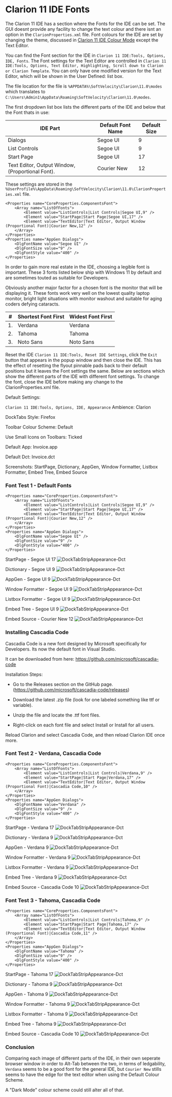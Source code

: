 # Clarion 11 IDE Fonts

The Clarion 11 IDE has a section where the Fonts for the IDE can be set. The GUI doesnt provide any facility to change the text colour and there isnt an option in the ```ClarionProperties.xml``` file. Font colours for the IDE are set by changing the theme, discussed in [Clarion 11 IDE Colour Mode](Clarion_11_IDE_Colour_Mode.md) except the Text Editor.

You can find the Font section for the IDE in ```Clarion 11 IDE:Tools, Options, IDE, Fonts```.
The Font settings for the Text Editor are controlled in ```Clarion 11 IDE:Tools, Options, Text Editor, Highlighting, Scroll down to Clarion or Clarion Template```.
You can only have one modified version for the Text Editor, which will be shown in the User Defined: list box. 

The file location for the file is ```%APPDATA%\SoftVelocity\Clarion\11.0\modes``` which translates to ```C:\Users\Admin1\AppData\Roaming\SoftVelocity\Clarion\11.0\modes```.

The first dropdown list box lists the different parts of the IDE and below that the Font thats in use: 

| IDE Part | Default Font Name | Default Size |
| --- | --- | --- |
| Dialogs | Segoe UI | 9 |
| List Controls | Segoe UI | 9 |
| Start Page | Segoe UI | 17 |
| Text Editor, Output Window, (Proportional Font). | Courier New  | 12 |


These settings are stored in the ```%UserProfile%\AppData\Roaming\SoftVelocity\Clarion\11.0\ClarionProperties.xml``` file.

```
<Properties name="CoreProperties.ComponentsFont">
    <Array name="ListOfFonts">
        <Element value="ListControls|List Controls|Segoe UI,9" />
        <Element value="StartPage|Start Page|Segoe UI,17" />
        <Element value="TextEditor|Text Editor, Output Window (Proportional Font)|Courier New,12" />
    </Array>
</Properties>
<Properties name="AppGen Dialogs">
    <DlgFontName value="Segoe UI" />
    <DlgFontSize value="9" />
    <DlgFontStyle value="400" />
</Properties>
```

In order to gain more real estate in the IDE, choosing a legible font is important. These 3 fonts listed below ship with Windows 11 by default and are sometimes touted as suitable for Developers.

Obviously another major factor for a chosen font is the monitor that will be displaying it. These fonts work very well on the lowest quality laptop monitor, bright light situations with monitor washout and suitable for aging coders defying cataracts.

| \# | Shortest Font First | Widest Font First |
| --- | --- | --- |
| 1. | Verdana | Verdana |
| 2. | Tahoma | Tahoma |
| 3. | Noto Sans | Noto Sans |



Reset the IDE ```Clarion 11 IDE:Tools, Reset IDE Settings```, click the ```Exit``` button that appears in the popup window and then close the IDE. This has the effect of resetting the flyout pinnable pads back to their default positions but it leaves the Font settings the same. Below are sections which show the different parts of the IDE with different font settings. To change the font, close the IDE before making any change to the ClarionProperties.xml file.

Default Settings:

```Clarion 11 IDE:Tools, Options, IDE, Appearance```
Ambience: Clarion 

DockTabs Style: Firefox

Toolbar Colour Scheme: Default

Use Small Icons on Toolbars: Ticked


Default App: Invoice.app

Default Dct: Invoice.dct

Screenshots: StartPage, Dictionary, AppGen, Window Formatter, Listbox Formatter, Embed Tree, Embed Source


### Font Test 1 - Default Fonts 

```
<Properties name="CoreProperties.ComponentsFont">
    <Array name="ListOfFonts">
        <Element value="ListControls|List Controls|Segoe UI,9" />
        <Element value="StartPage|Start Page|Segoe UI,17" />
        <Element value="TextEditor|Text Editor, Output Window (Proportional Font)|Courier New,12" />
    </Array>
</Properties>
<Properties name="AppGen Dialogs">
    <DlgFontName value="Segoe UI" />
    <DlgFontSize value="9" />
    <DlgFontStyle value="400" />
</Properties>
```

StartPage - Segoe UI 17
![DockTabStripAppearance-Dct](https://github.com/Intelligent-Silicon/Clarion-11-IDE/blob/main/FontChanges/FontTest1/FontTest1-StartPage.png)

Dictionary - Segoe UI 9
![DockTabStripAppearance-Dct](https://github.com/Intelligent-Silicon/Clarion-11-IDE/blob/main/FontChanges/FontTest1/FontTest1-Dct.png)

AppGen - Segoe UI 9
![DockTabStripAppearance-Dct](https://github.com/Intelligent-Silicon/Clarion-11-IDE/blob/main/FontChanges/FontTest1/FontTest1-AppGen.png)

Window Formatter - Segoe UI 9 
![DockTabStripAppearance-Dct](https://github.com/Intelligent-Silicon/Clarion-11-IDE/blob/main/FontChanges/FontTest1/FontTest1-WindowFormatter.png)

Listbox Formatter - Segoe UI 9 
![DockTabStripAppearance-Dct](https://github.com/Intelligent-Silicon/Clarion-11-IDE/blob/main/FontChanges/FontTest1/FontTest1-ListboxFormatter.png)

Embed Tree - Segoe UI 9
![DockTabStripAppearance-Dct](https://github.com/Intelligent-Silicon/Clarion-11-IDE/blob/main/FontChanges/FontTest1/FontTest1-Embeds.png)

Embed Source - Courier New 12
![DockTabStripAppearance-Dct](https://github.com/Intelligent-Silicon/Clarion-11-IDE/blob/main/FontChanges/FontTest1/FontTest1-EmbedSource.png)


### Installing Cascadia Code

Cascadia Code is a new font designed by Microsoft specifically for Developers. Its now the default font in Visual Studio. 

It can be downloaded from here: https://github.com/microsoft/cascadia-code

Installation Steps:

- Go to the Releases section on the GitHub page. (https://github.com/microsoft/cascadia-code/releases)

- Download the latest .zip file (look for one labeled something like ttf or variable).

- Unzip the file and locate the .ttf font files.

- Right-click on each font file and select Install or Install for all users.

Reload Clarion and select Cascadia Code, and then reload Clarion IDE once more.



### Font Test 2 - Verdana, Cascadia Code

```
<Properties name="CoreProperties.ComponentsFont">
    <Array name="ListOfFonts">
        <Element value="ListControls|List Controls|Verdana,9" />
        <Element value="StartPage|Start Page|Verdana,17" />
        <Element value="TextEditor|Text Editor, Output Window (Proportional Font)|Cascadia Code,10" />
    </Array>
</Properties>
<Properties name="AppGen Dialogs">
    <DlgFontName value="Verdana" />
    <DlgFontSize value="9" />
    <DlgFontStyle value="400" />
</Properties>
```

StartPage - Verdana 17
![DockTabStripAppearance-Dct](https://github.com/Intelligent-Silicon/Clarion-11-IDE/blob/main/FontChanges/FontTest2/FontTest2-StartPage.png)

Dictionary - Verdana 9
![DockTabStripAppearance-Dct](https://github.com/Intelligent-Silicon/Clarion-11-IDE/blob/main/FontChanges/FontTest2/FontTest2-Dct.png)

AppGen - Verdana 9
![DockTabStripAppearance-Dct](https://github.com/Intelligent-Silicon/Clarion-11-IDE/blob/main/FontChanges/FontTest2/FontTest2-AppGen.png)

Window Formatter - Verdana 9 
![DockTabStripAppearance-Dct](https://github.com/Intelligent-Silicon/Clarion-11-IDE/blob/main/FontChanges/FontTest2/FontTest2-WindowFormatter.png)

Listbox Formatter - Verdana 9 
![DockTabStripAppearance-Dct](https://github.com/Intelligent-Silicon/Clarion-11-IDE/blob/main/FontChanges/FontTest2/FontTest2-ListboxFormatter.png)

Embed Tree - Verdana 9
![DockTabStripAppearance-Dct](https://github.com/Intelligent-Silicon/Clarion-11-IDE/blob/main/FontChanges/FontTest2/FontTest2-Embeds.png)

Embed Source - Cascadia Code 10
![DockTabStripAppearance-Dct](https://github.com/Intelligent-Silicon/Clarion-11-IDE/blob/main/FontChanges/FontTest2/FontTest2-EmbedSource.png)


### Font Test 3 - Tahoma, Cascadia Code

```
<Properties name="CoreProperties.ComponentsFont">
    <Array name="ListOfFonts">
        <Element value="ListControls|List Controls|Tahoma,9" />
        <Element value="StartPage|Start Page|Tahoma,17" />
        <Element value="TextEditor|Text Editor, Output Window (Proportional Font)|Cascadia Code,11" />
    </Array>
</Properties>
<Properties name="AppGen Dialogs">
    <DlgFontName value="Tahoma" />
    <DlgFontSize value="9" />
    <DlgFontStyle value="400" />
</Properties>
```

StartPage - Tahoma 17
![DockTabStripAppearance-Dct](https://github.com/Intelligent-Silicon/Clarion-11-IDE/blob/main/FontChanges/FontTest3/FontTest3-StartPage.png)

Dictionary - Tahoma 9
![DockTabStripAppearance-Dct](https://github.com/Intelligent-Silicon/Clarion-11-IDE/blob/main/FontChanges/FontTest3/FontTest3-Dct.png)

AppGen - Tahoma 9
![DockTabStripAppearance-Dct](https://github.com/Intelligent-Silicon/Clarion-11-IDE/blob/main/FontChanges/FontTest3/FontTest3-AppGen.png)

Window Formatter - Tahoma 9 
![DockTabStripAppearance-Dct](https://github.com/Intelligent-Silicon/Clarion-11-IDE/blob/main/FontChanges/FontTest3/FontTest3-WindowFormatter.png)

Listbox Formatter - Tahoma 9 
![DockTabStripAppearance-Dct](https://github.com/Intelligent-Silicon/Clarion-11-IDE/blob/main/FontChanges/FontTest3/FontTest3-ListboxFormatter.png)

Embed Tree - Tahoma 9
![DockTabStripAppearance-Dct](https://github.com/Intelligent-Silicon/Clarion-11-IDE/blob/main/FontChanges/FontTest3/FontTest3-Embeds.png)

Embed Source - Cascadia Code 10
![DockTabStripAppearance-Dct](https://github.com/Intelligent-Silicon/Clarion-11-IDE/blob/main/FontChanges/FontTest3/FontTest3-EmbedSource.png)





### Conclusion

Comparing each image of different parts of the IDE, in their own seperate browser window in order to Alt-Tab between the two, in terms of ledgability, ```Verdana``` seems to be a good font for the general IDE, but ```Courier New``` stills seems to have the edge for the text editor when using the Default Colour Scheme.

A "Dark Mode" colour scheme could still alter all of that.




